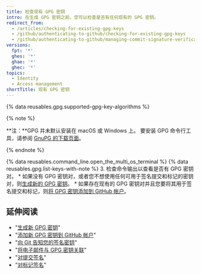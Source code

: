 ```yaml
---
title: 检查现有 GPG 密钥
intro: 在生成 GPG 密钥之前，您可以检查是否有任何现有的 GPG 密钥。
redirect_from:
  - /articles/checking-for-existing-gpg-keys
  - /github/authenticating-to-github/checking-for-existing-gpg-keys
  - /github/authenticating-to-github/managing-commit-signature-verification/checking-for-existing-gpg-keys
versions:
  fpt: '*'
  ghes: '*'
  ghae: '*'
  ghec: '*'
topics:
  - Identity
  - Access management
shortTitle: 现有 GPG 密钥
---
```


{% data reusables.gpg.supported-gpg-key-algorithms %}

{% note %}

**注：**GPG 并未默认安装在 macOS 或 Windows 上。 要安装 GPG 命令行工具，请参阅 [GnuPG 的下载页面](https://www.gnupg.org/download/)。

{% endnote %}

{% data reusables.command_line.open_the_multi_os_terminal %}
{% data reusables.gpg.list-keys-with-note %}
3. 检查命令输出以查看是否有 GPG 密钥对。
    * 如果没有 GPG 密钥对，或者您不想使用任何可用于签名提交和标记的密钥对，则[生成新的 GPG 密钥](/articles/generating-a-new-gpg-key)。
    * 如果存在现有的 GPG 密钥对并且您要将其用于签名提交和标记，则[将 GPG 密钥添加到 GitHub 帐户](/articles/adding-a-new-gpg-key-to-your-github-account)。

## 延伸阅读

* "[生成新 GPG 密钥](/articles/generating-a-new-gpg-key)"
* "[添加新 GPG 密钥到 GitHub 帐户](/articles/adding-a-new-gpg-key-to-your-github-account)"
* "[向 Git 告知您的签名密钥](/articles/telling-git-about-your-signing-key)"
* "[将电子邮件与 GPG 密钥关联](/articles/associating-an-email-with-your-gpg-key)"
* "[对提交签名](/articles/signing-commits)"
* "[对标记签名](/articles/signing-tags)"
